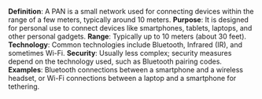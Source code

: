 **Definition**: A PAN is a small network used for connecting devices within the range of a few meters, typically around 10 meters.
**Purpose**: It is designed for personal use to connect devices like smartphones, tablets, laptops, and other personal gadgets.
**Range**: Typically up to 10 meters (about 30 feet).
**Technology**: Common technologies include Bluetooth, Infrared (IR), and sometimes Wi-Fi.
**Security**: Usually less complex; security measures depend on the technology used, such as Bluetooth pairing codes.
**Examples**: Bluetooth connections between a smartphone and a wireless headset, or Wi-Fi connections between a laptop and a smartphone for tethering.